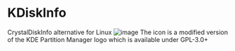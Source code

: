 # KDiskInfo
CrystalDiskInfo alternative for Linux
![image](https://github.com/edisionnano/KDiskInfo/assets/26039434/cdfe181d-f99e-4534-9ec4-25efd8a4391b)
The icon is a modified version of the KDE Partition Manager logo which is available under GPL-3.0+
